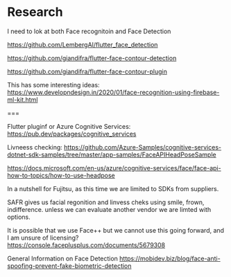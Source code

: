 # Research

I need to lok at both Face recognitoin and Face Detection

https://github.com/LembergAI/flutter_face_detection

https://github.com/giandifra/flutter-face-contour-detection

https://github.com/giandifra/flutter-face-contour-plugin

This has some interesting ideas:
https://www.developndesign.in/2020/01/face-recognition-using-firebase-ml-kit.html

===

Flutter pluginf or Azure Cognitive Services:
https://pub.dev/packages/cognitive_services

Livneess checking:
https://github.com/Azure-Samples/cognitive-services-dotnet-sdk-samples/tree/master/app-samples/FaceAPIHeadPoseSample

https://docs.microsoft.com/en-us/azure/cognitive-services/face/face-api-how-to-topics/how-to-use-headpose

In a nutshell for Fujitsu, as this time we are limited to SDKs from suppliers. 

SAFR gives us facial regonition and linvess cheks using smile, frown, indifference. unless we can evaluate another vendor we are limted with options.

It is possible that we use Face++ but we cannot use this going forward, and I am unsure of licensing?
https://console.faceplusplus.com/documents/5679308

General Information on Face Detection
https://mobidev.biz/blog/face-anti-spoofing-prevent-fake-biometric-detection




